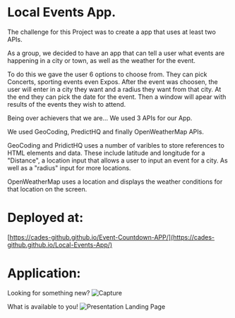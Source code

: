 # Local Events App.

The challenge for this Project was to create a app that uses at least two APIs.

As a group, we decided to have an app that can tell a user what events are happening in a city or town, as well as the weather for the event. 

To do this we gave the user 6 options to choose from. They can pick Concerts, sporting events even Expos. After the event was choosen, the user will enter in a city they want and a radius they want from that city. At the end they can pick the date for the event. Then a window will apear with results of the events they wish to attend.

Being over achievers that we are... We used 3 APIs for our App.

We used GeoCoding, PredictHQ and finally OpenWeatherMap APIs.

GeoCoding and PridictHQ uses a number of varibles to store references to HTML elements and data. These include latitude and longitude for a "Distance", a location input that allows a user to input an event for a city. As well as a "radius" input for more locations.

OpenWeatherMap uses a location and displays the weather conditions for that location on the screen.

# Deployed at:
[https://cades-github.github.io/Event-Countdown-APP/](https://cades-github.github.io/Local-Events-App/)

# Application:

Looking for something new?
![Capture](https://github.com/Cades-GitHub/Local-Events-App/assets/46942706/d9ffa6e4-efef-49a0-b908-942cbdc29ce8)


What is available to you!
![Presentation Landing Page](https://github.com/Cades-GitHub/Event-Countdown-APP/assets/46942706/a8702f0b-1a85-4a32-bf3e-02c2908b7bb1)


